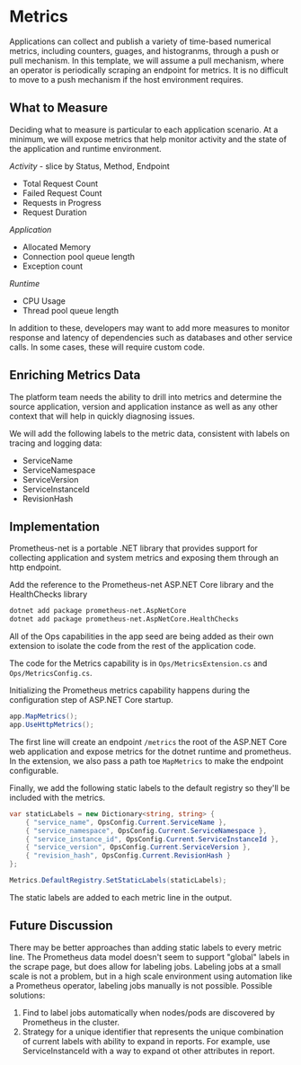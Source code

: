 # Metrics

Applications can collect and publish a variety of time-based numerical metrics, including counters, guages, and histogranms, through a push or pull mechanism. In this template, we will assume a pull mechanism, where an operator is periodically scraping an endpoint for metrics. It is no difficult to move to a push mechanism if the host environment requires.

## What to Measure

Deciding what to measure is particular to each application scenario. At a minimum, we will expose metrics that help monitor activity and the state of the application and runtime environment.

*Activity* - slice by Status, Method, Endpoint
* Total Request Count
* Failed Request Count 
* Requests in Progress
* Request Duration

*Application*
* Allocated Memory
* Connection pool queue length
* Exception count

*Runtime*
* CPU Usage
* Thread pool queue length

In addition to these, developers may want to add more measures to monitor response and latency of dependencies such as databases and other service calls. In some cases, these will require custom code. 

## Enriching Metrics Data

The platform team needs the ability to drill into metrics and determine the source application, version and application instance as well as any other context that will help in quickly diagnosing issues.

We will add the following labels to the metric data, consistent with labels on tracing and logging data:

* ServiceName
* ServiceNamespace
* ServiceVersion
* ServiceInstanceId
* RevisionHash

## Implementation

Prometheus-net is a portable .NET library that provides support for collecting application and system metrics and exposing them through an http endpoint. 

Add the reference to the Prometheus-net ASP.NET Core library and the HealthChecks library

```bash
dotnet add package prometheus-net.AspNetCore
dotnet add package prometheus-net.AspNetCore.HealthChecks
```

All of the Ops capabilities in the app seed are being added as their own extension to isolate the code from the rest of the application code. 

The code for the Metrics capability is in `Ops/MetricsExtension.cs` and  `Ops/MetricsConfig.cs`.

Initializing the Prometheus metrics capability happens during the configuration step of ASP.NET Core startup. 

```csharp
app.MapMetrics();
app.UseHttpMetrics();
```

The first line will create an endpoint `/metrics` the root of the ASP.NET Core web application and expose metrics for the dotnet runtime and prometheus. In the extension, we also pass a path toe `MapMetrics` to make the endpoint configurable.

Finally, we add the following static labels to the default registry so they'll be included with the metrics.  

```csharp
var staticLabels = new Dictionary<string, string> {
    { "service_name", OpsConfig.Current.ServiceName },
    { "service_namespace", OpsConfig.Current.ServiceNamespace },
    { "service_instance_id", OpsConfig.Current.ServiceInstanceId },
    { "service_version", OpsConfig.Current.ServiceVersion },
    { "revision_hash", OpsConfig.Current.RevisionHash }
};

Metrics.DefaultRegistry.SetStaticLabels(staticLabels);
```

The static labels are added to each metric line in the output. 

## Future Discussion

There may be better approaches than adding static labels to every metric line. The Prometheus data model doesn't seem to support "global" labels in the scrape page, but does allow for labeling jobs. Labeling jobs at a small scale is not a problem, but in a high scale environment using automation like a Prometheus operator, labeling jobs manually is not possible. Possible solutions:

1. Find to label jobs automatically when nodes/pods are discovered by Prometheus in the cluster.
2. Strategy for a unique identifier that represents the unique combination of current labels with ability to expand in reports. For example, use ServiceInstanceId with a way to expand ot other attributes in report.

